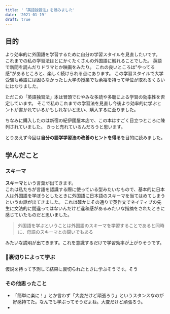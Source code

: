 ```yaml
---
title: '「英語独習法」を読みました'
date: '2021-01-19'
draft: true
---
```


## 目的

より効率的に外国語を学習するために自分の学習スタイルを見直したいです。
これまでの私の学習法はとにかくたくさんの外国語に触れることでした。
英語で新聞を読んだりドラマとか映画をみたり。
これの良いところは"やってる感"があるところと、楽しく続けられる点にあります。
この学習スタイルで大学受験も英語には困らなかったし大学の授業でも余裕を持って単位が取れるくらいにはなりました。

ただこの「英語独習法」本は冒頭でむやみな多読や多聴による学習の効率性を否定しています。
そこで私のこれまでの学習法を見直し今後より効率的に学ぶヒントが書かれているかもしれないと思い、購入するに至りました。

ちなみに購入したのは新宿の紀伊國屋本店で、この本はすごく目立つところに陳列されていました。
きっと売れているんだろうと思います。

とりあえず今回は**自分の語学学習法の改善のヒントを得る**を目的に読みました。

## 学んだこと

### スキーマ

**スキーマ**という言葉が出てきます。  
これは私たちが言語を認識する際に使っている型みたいなもので、基本的に日本人は外国語を学ぼうとしたときに外国語に日本語のスキーマを当てはめてしまうというお話が出てきました。
これは確かにその通りで英作文でネイティブの先生に文法的に間違ってはないんだけど違和感があるみたいな指摘をされたときに感じていたものだと思いました。

> 外国語を学ぶということは外国語のスキーマを学習することであると同時に、母語のスキーマとの闘いでもある

みたいな説明が出てきます。これを意識するだけで学習効率が上がりそうです。

### 裏切りによって学ぶ

仮説を持って予測して結果に裏切られたときに学ぶそうです。そう



### その他思ったこと
- 「簡単に楽に！」とか言わず「大変だけど頑張ろう」というスタンスなのが好感持てた。なんでも学ぶってそうだよね。大変だけど頑張ろう。
- 